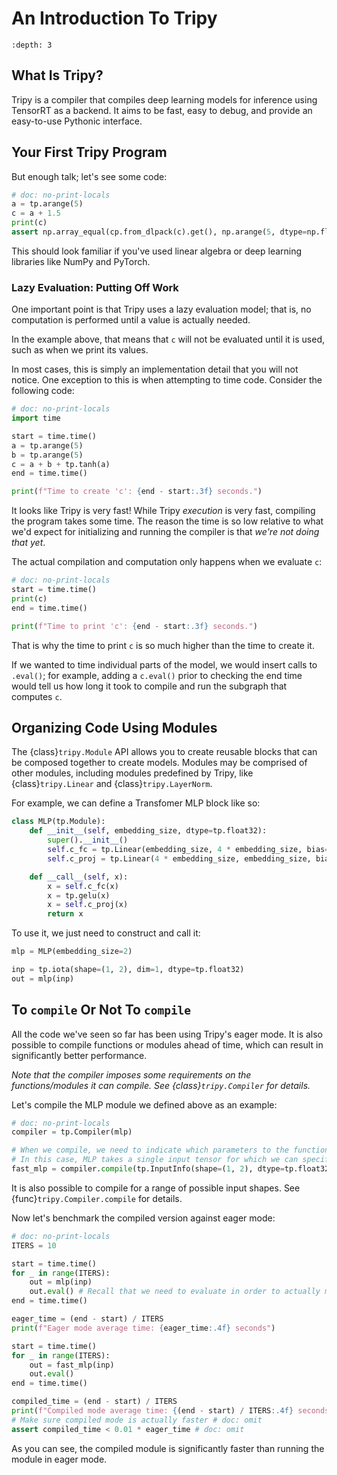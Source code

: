 # An Introduction To Tripy

```{contents} Table of Contents
:depth: 3
```

## What Is Tripy?

Tripy is a compiler that compiles deep learning models for inference using TensorRT as a backend.
It aims to be fast, easy to debug, and provide an easy-to-use Pythonic interface.

## Your First Tripy Program

But enough talk; let's see some code:

```py
# doc: no-print-locals
a = tp.arange(5)
c = a + 1.5
print(c)
assert np.array_equal(cp.from_dlpack(c).get(), np.arange(5, dtype=np.float32) + 1.5)
```

This should look familiar if you've used linear algebra or deep learning libraries like
NumPy and PyTorch.


### Lazy Evaluation: Putting Off Work

One important point is that Tripy uses a lazy evaluation model; that is,
no computation is performed until a value is actually needed.

In the example above, that means that `c` will not be evaluated until it is used,
such as when we print its values.

In most cases, this is simply an implementation detail that you will not notice.
One exception to this is when attempting to time code. Consider the following code:

```py
# doc: no-print-locals
import time

start = time.time()
a = tp.arange(5)
b = tp.arange(5)
c = a + b + tp.tanh(a)
end = time.time()

print(f"Time to create 'c': {end - start:.3f} seconds.")
```

It looks like Tripy is very fast! While Tripy *execution* is very fast, compiling the program
takes some time. The reason the time is so low relative to what we'd expect for initializing
and running the compiler is that *we're not doing that yet*.

The actual compilation and computation only happens when we evaluate `c`:

```py
# doc: no-print-locals
start = time.time()
print(c)
end = time.time()

print(f"Time to print 'c': {end - start:.3f} seconds.")
```

That is why the time to print `c` is so much higher than the time to create it.

If we wanted to time individual parts of the model, we would insert calls to `.eval()`;
for example, adding a `c.eval()` prior to checking the end time would tell us how
long it took to compile and run the subgraph that computes `c`.


## Organizing Code Using Modules

The {class}`tripy.Module` API allows you to create reusable blocks that can be composed together
to create models. Modules may be comprised of other modules, including modules predefined
by Tripy, like {class}`tripy.Linear` and {class}`tripy.LayerNorm`.

For example, we can define a Transfomer MLP block like so:

```py
class MLP(tp.Module):
    def __init__(self, embedding_size, dtype=tp.float32):
        super().__init__()
        self.c_fc = tp.Linear(embedding_size, 4 * embedding_size, bias=True, dtype=dtype)
        self.c_proj = tp.Linear(4 * embedding_size, embedding_size, bias=True, dtype=dtype)

    def __call__(self, x):
        x = self.c_fc(x)
        x = tp.gelu(x)
        x = self.c_proj(x)
        return x
```

To use it, we just need to construct and call it:

```py
mlp = MLP(embedding_size=2)

inp = tp.iota(shape=(1, 2), dim=1, dtype=tp.float32)
out = mlp(inp)
```


## To `compile` Or Not To `compile`

All the code we've seen so far has been using Tripy's eager mode. It is also possible to compile
functions or modules ahead of time, which can result in significantly better performance.

*Note that the compiler imposes some requirements on the functions/modules it can compile.*
*See {class}`tripy.Compiler` for details.*

Let's compile the MLP module we defined above as an example:

```py
# doc: no-print-locals
compiler = tp.Compiler(mlp)

# When we compile, we need to indicate which parameters to the function should be runtime inputs.
# In this case, MLP takes a single input tensor for which we can specify our desired shape and datatype.
fast_mlp = compiler.compile(tp.InputInfo(shape=(1, 2), dtype=tp.float32))
```

It is also possible to compile for a range of possible input shapes.
See {func}`tripy.Compiler.compile` for details.

Now let's benchmark the compiled version against eager mode:
```py
# doc: no-print-locals
ITERS = 10

start = time.time()
for _ in range(ITERS):
    out = mlp(inp)
    out.eval() # Recall that we need to evaluate in order to actually materialize `out`
end = time.time()

eager_time = (end - start) / ITERS
print(f"Eager mode average time: {eager_time:.4f} seconds")

start = time.time()
for _ in range(ITERS):
    out = fast_mlp(inp)
    out.eval()
end = time.time()

compiled_time = (end - start) / ITERS
print(f"Compiled mode average time: {(end - start) / ITERS:.4f} seconds")
# Make sure compiled mode is actually faster # doc: omit
assert compiled_time < 0.01 * eager_time # doc: omit
```

As you can see, the compiled module is significantly faster than running the module
in eager mode.
